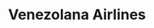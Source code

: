 ---
title: "Venezolana Airlines"
url: /caracas/venezolana-airlines-1a-transversal-de-los-palos-grandes/
shop: Reisebüro
---